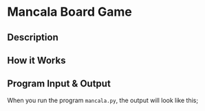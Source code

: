 # Mancala Board Game

## Description

## How it Works

## Program Input & Output

When you run the program `mancala.py`, the output will look like this;

```
```
